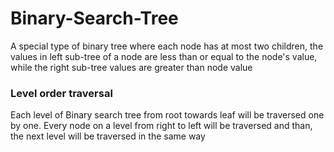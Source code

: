 # Binary-Search-Tree

A special type of binary tree where each node has at most two children, the values in left sub-tree of a node are less than or equal to the node's value, while the right sub-tree values are greater than node value

### Level order traversal

Each level of Binary search tree from root towards leaf will be traversed one by one. Every node on a level from right to left will be traversed and than, the next level will be traversed in the same way



